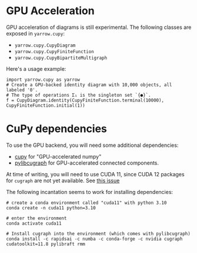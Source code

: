 # GPU Acceleration

GPU acceleration of diagrams is still experimental.
The following classes are exposed in `yarrow.cupy`:

- `yarrow.cupy.CupyDiagram`
- `yarrow.cupy.CupyFiniteFunction`
- `yarrow.cupy.CupyBipartiteMultigraph`

Here's a usage example:

    import yarrow.cupy as yarrow
    # Create a GPU-backed identity diagram with 10,000 objects, all labeled '0'.
    # The type of operations Σ₁ is the singleton set `{●}`.
    f = CupyDiagram.identity(CupyFiniteFunction.terminal(10000), CupyFiniteFunction.initial(1))

# CuPy dependencies

To use the GPU backend, you will need some additional dependencies:

- [cupy](https://cupy.dev/) for "GPU-accelerated numpy"
- [pylibcugraph](https://docs.rapids.ai/api/cugraph/stable/api_docs/plc/pylibcugraph/)
  for GPU-accelerated connected components.

At time of writing, you will need to use CUDA 11, since
CUDA 12 packages for `cugraph` are not yet available.
See [this issue](https://github.com/rapidsai/cugraph/issues/3271)

The following incantation seems to work for installing dependencies:

    # create a conda environment called "cuda11" with python 3.10
    conda create -n cuda11 python=3.10

    # enter the environment
    conda activate cuda11

    # Install cugraph into the environment (which comes with pylibcugraph)
    conda install -c rapidsai -c numba -c conda-forge -c nvidia cugraph cudatoolkit=11.8 pylibraft rmm
